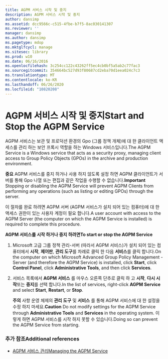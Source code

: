 ```yaml
---
title: AGPM 서비스 시작 및 중지
description: AGPM 서비스 시작 및 중지
author: dansimp
ms.assetid: dcc9566c-c515-4fbe-b7f5-8ac030141307
ms.reviewer: ''
manager: dansimp
ms.author: dansimp
ms.pagetype: mdop
ms.mktglfcycl: manage
ms.sitesec: library
ms.prod: w10
ms.date: 06/16/2016
ms.openlocfilehash: 3c254cc122c43262ff5ec4cb0bf5a5ab2c77fac3
ms.sourcegitcommit: 354664bc527d93f80687cd2eba70d1eea024c7c3
ms.translationtype: MT
ms.contentlocale: ko-KR
ms.lasthandoff: 06/26/2020
ms.locfileid: "10820208"
---
```

# <span data-ttu-id="bc638-103">AGPM 서비스 시작 및 중지</span><span class="sxs-lookup"><span data-stu-id="bc638-103">Start and Stop the AGPM Service</span></span>


<span data-ttu-id="bc638-104">AGPM 서비스는 보관 및 프로덕션 환경의 Gpo (그룹 정책 개체)에 대 한 클라이언트 액세스를 관리 하는 보안 프록시 역할을 하는 Windows 서비스입니다.</span><span class="sxs-lookup"><span data-stu-id="bc638-104">The AGPM Service is a Windows service that acts as a security proxy, managing client access to Group Policy Objects (GPOs) in the archive and production environment.</span></span>

<span data-ttu-id="bc638-105">**중요**  AGPM 서비스를 중지 하거나 사용 하지 않도록 설정 하면 AGPM 클라이언트가 서버를 통해 Gpo 나열 또는 편집과 같은 작업을 수행할 수 없습니다.</span><span class="sxs-lookup"><span data-stu-id="bc638-105">**Important** Stopping or disabling the AGPM Service will prevent AGPM Clients from performing any operations (such as listing or editing GPOs) through the server.</span></span>

 

<span data-ttu-id="bc638-106">이 절차를 완료 하려면 AGPM 서버 (AGPM 서비스가 설치 되어 있는 컴퓨터)에 대 한 액세스 권한이 있는 사용자 계정이 필요 합니다.</span><span class="sxs-lookup"><span data-stu-id="bc638-106">A user account with access to the AGPM Server (the computer on which the AGPM Service is installed) is required to complete this procedure.</span></span>

**<span data-ttu-id="bc638-107">AGPM 서비스를 시작 하거나 중지 하려면</span><span class="sxs-lookup"><span data-stu-id="bc638-107">To start or stop the AGPM Service</span></span>**

1.  <span data-ttu-id="bc638-108">Microsoft 고급 그룹 정책 관리-서버 (따라서 AGPM 서비스)가 설치 되어 있는 컴퓨터에서 **시작**, **제어판**, **관리 도구**를 차례로 클릭 한 다음 **서비스**를 클릭 합니다.</span><span class="sxs-lookup"><span data-stu-id="bc638-108">On the computer on which Microsoft Advanced Group Policy Management - Server (and therefore the AGPM Service) is installed, click **Start**, click **Control Panel**, click **Administrative Tools**, and then click **Services**.</span></span>

2.  <span data-ttu-id="bc638-109">서비스 목록에서 **AGPM 서비스** 를 마우스 오른쪽 단추로 클릭 하 고 **시작**, **다시 시작**또는 **중지**를 선택 합니다.</span><span class="sxs-lookup"><span data-stu-id="bc638-109">In the list of services, right-click **AGPM Service** and select **Start**, **Restart**, or **Stop**.</span></span>

    <span data-ttu-id="bc638-110">**주의**  사항 운영 체제의 **관리 도구** 및 **서비스** 를 통해 AGPM 서비스에 대 한 설정을 수정 하지 마세요.</span><span class="sxs-lookup"><span data-stu-id="bc638-110">**Caution** Do not modify settings for the AGPM Service through **Administrative Tools** and **Services** in the operating system.</span></span> <span data-ttu-id="bc638-111">이렇게 하면 AGPM 서비스를 시작 하지 못할 수 있습니다.</span><span class="sxs-lookup"><span data-stu-id="bc638-111">Doing so can prevent the AGPM Service from starting.</span></span>

     

### <span data-ttu-id="bc638-112">추가 참조</span><span class="sxs-lookup"><span data-stu-id="bc638-112">Additional references</span></span>

-   [<span data-ttu-id="bc638-113">AGPM 서비스 관리</span><span class="sxs-lookup"><span data-stu-id="bc638-113">Managing the AGPM Service</span></span>](managing-the-agpm-service-agpm40.md)

 

 





